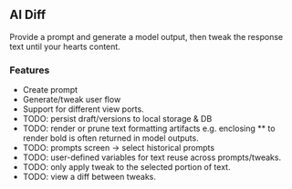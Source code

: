 ## AI Diff

Provide a prompt and generate a model output, then tweak the response text until your hearts content.

### Features
- Create prompt
- Generate/tweak user flow
- Support for different view ports.
- TODO: persist draft/versions to local storage & DB
- TODO: render or prune text formatting artifacts e.g. enclosing ** to render bold is often returned in model outputs. 
- TODO: prompts screen -> select historical prompts
- TODO: user-defined variables for text reuse across prompts/tweaks.
- TODO: only apply tweak to the selected portion of text.
- TODO: view a diff between tweaks.
